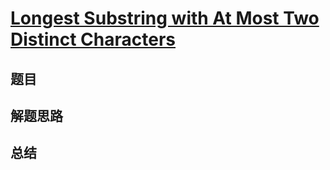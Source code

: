 # [Longest Substring with At Most Two Distinct Characters](https://leetcode.com/problems/longest-substring-with-at-most-two-distinct-characters/)
## 题目


## 解题思路


## 总结


